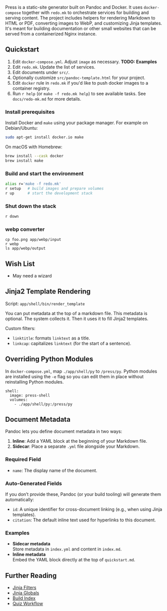 Press is a static-site generator built on Pandoc and Docker. It uses
`docker-compose` together with `redo.mk` to orchestrate services for building
and serving content. The project includes helpers for rendering Markdown to HTML
or PDF, converting images to WebP, and customizing Jinja templates. It's meant
for building documentation or other small websites that can be served from a
containerized Nginx instance.

## Quickstart

1. Edit `docker-compose.yml`. Adjust `image` as necessary. **TODO: Examples**
2. Edit `redo.mk`. Update the list of services.
3. Edit documents under `src/`.
4. Optionally customize `src/pandoc-template.html` for your project.
5. Edit `docker` rule in `redo.mk` if you'd like to push docker images to a
   container registry.
6. Run `r help` (or `make -f redo.mk help`) to see available tasks. See
   `docs/redo-mk.md` for more details.

### Install prerequisites

Install Docker and `make` using your package manager.
For example on Debian/Ubuntu:

```bash
sudo apt-get install docker.io make
```

On macOS with Homebrew:

```bash
brew install --cask docker
brew install make
```

### Build and start the environment

```bash
alias r='make -f redo.mk'
r setup   # build images and prepare volumes
r up      # start the development stack
```

### Shut down the stack

```bash
r down
```

### webp converter

```
cp foo.png app/webp/input
r webp
ls app/webp/output
```

## Wish List

- May need a wizard

## Jinja2 Template Rendering

Script: `app/shell/bin/render_template`

You can put metadata at the top of a markdown file. This metadata is optional.
The system collects it. Then it uses it to fill Jinja2 templates.

Custom filters:

- `linktitle`: formats `linktext` as a title.
- `linkcap`: capitalizes `linktext` (for the start of a sentence).

## Overriding Python Modules

In `docker-compose.yml`, map `./app/shell/py` to `/press/py`. Python modules are
installed using the `-e` flag so you can edit them in place without reinstalling
Python modules.

```
shell:
  image: press-shell
  volumes:
    - ./app/shell/py:/press/py
```

## Document Metadata

Pandoc lets you define document metadata in two ways:

1. **Inline**: Add a YAML block at the beginning of your Markdown file.  
2. **Sidecar**: Place a separate `.yml` file alongside your Markdown.

### Required Field
- `name`: The display name of the document.

### Auto-Generated Fields
If you don’t provide these, Pandoc (or your build tooling) will generate them automatically:
- `id`: A unique identifier for cross-document linking (e.g., when using Jinja templates).
- `citation`: The default inline text used for hyperlinks to this document.

### Examples
- **Sidecar metadata**  
  Store metadata in `index.yml` and content in `index.md`.  
- **Inline metadata**  
  Embed the YAML block directly at the top of `quickstart.md`.

## Further Reading

- [Jinja Filters](docs/jinja-filters.md)
- [Jinja Globals](docs/jinja-globals.md)
- [Build Index](docs/build-index.md)
- [Quiz Workflow](docs/quiz-workflow.md)
